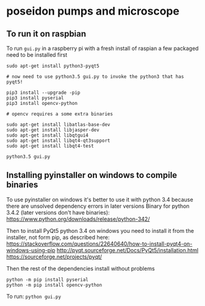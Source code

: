 # poseidon pumps and microscope


## To run it on raspbian

To run `gui.py` in a raspberry pi with a fresh install of raspian a few packaged need to be installed first

```
sudo apt-get install python3-pyqt5

# now need to use python3.5 gui.py to invoke the python3 that has pyqt5!

pip3 install --upgrade -pip
pip3 install pyserial
pip3 install opencv-python

# opencv requires a some extra binaries 

sudo apt-get install libatlas-base-dev
sudo apt-get install libjasper-dev
sudo apt-get install libqtgui4
sudo apt-get install libqt4-qt3support
sudo apt-get install libqt4-test

python3.5 gui.py
```


## Installing pyinstaller on windows to compile binaries

To use pyinstaller on windows it's better to use it with python 3.4 
because there are unsolved dependency errors in later versions 
Binary for python 3.4.2 (later versions don't have binaries): https://www.python.org/downloads/release/python-342/


Then to install PyQt5 python 3.4 on windows you need to install it from the installer, 
not form pip, as described here:
https://stackoverflow.com/questions/22640640/how-to-install-pyqt4-on-windows-using-pip
http://pyqt.sourceforge.net/Docs/PyQt5/installation.html
https://sourceforge.net/projects/pyqt/

Then the rest of the dependencies install without problems
```
python -m pip install pyserial
python -m pip install opencv-python
```

To run: `python gui.py`
